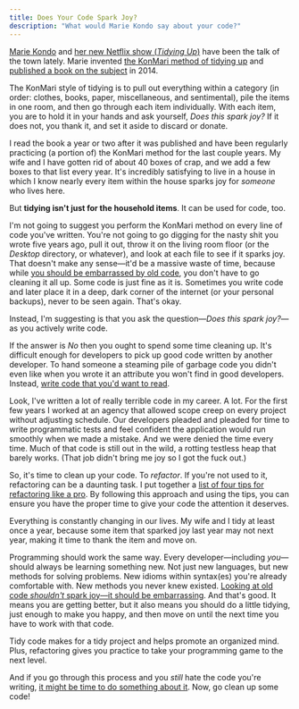 ```yaml
---
title: Does Your Code Spark Joy?
description: "What would Marie Kondo say about your code?"
---
```


[Marie Kondo](https://en.wikipedia.org/wiki/Marie_Kondo) and [her new Netflix show (_Tidying Up_)](https://www.imdb.com/title/tt8115560/) have been the talk of the town lately. Marie invented [the KonMari method of tidying up](https://konmari.com/) and [published a book on the subject](https://www.amazon.com/dp/1607747308) in 2014.

The KonMari style of tidying is to pull out everything within a category (in order: clothes, books, paper, miscellaneous, and sentimental), pile the items in one room, and then go through each item individually. With each item, you are to hold it in your hands and ask yourself, _Does this spark joy?_ If it does not, you thank it, and set it aside to discard or donate.

I read the book a year or two after it was published and have been regularly practicing (a portion of) the KonMari method for the last couple years. My wife and I have gotten rid of about 40 boxes of crap, and we add a few boxes to that list every year. It's incredibly satisfying to live in a house in which I know nearly every item within the house sparks joy for _someone_ who lives here.

But **tidying isn't just for the household items**. It can be used for code, too.

I'm not going to suggest you perform the KonMari method on every line of code you've written. You're not going to go digging for the nasty shit you wrote five years ago, pull it out, throw it on the living room floor (or the _Desktop_ directory, or whatever), and look at each file to see if it sparks joy. That doesn't make any sense—it'd be a massive waste of time, because while [you should be embarrassed by old code](/you-should-be-embarrassed-by-old-code.html), you don't have to go cleaning it all up. Some code is just fine as it is. Sometimes you write code and later place it in a deep, dark corner of the internet (or your personal backups), never to be seen again. That's okay.

Instead, I'm suggesting is that you ask the question—_Does this spark joy?_—as you actively write code.

If the answer is _No_ then you ought to spend some time cleaning up. It's difficult enough for developers to pick up good code written by another developer. To hand someone a steaming pile of garbage code you didn't even like when you wrote it an attribute you won't find in good developers. Instead, [write code that you'd want to read](/two-methods-for-writing-better-code.html).

Look, I've written a lot of really terrible code in my career. A lot. For the first few years I worked at an agency that allowed scope creep on every project without adjusting schedule. Our developers pleaded and pleaded for time to write programmatic tests and feel confident the application would run smoothly when we made a mistake. And we were denied the time every time. Much of that code is still out in the wild, a rotting testless heap that barely works. (That job didn't bring me joy so I got the fuck out.)

So, it's time to clean up your code. To _refactor_. If you're not used to it, refactoring can be a daunting task. I put together a [list of four tips for refactoring like a pro](/four-tips-for-refactoring-like-a-pro.html). By following this approach and using the tips, you can ensure you have the proper time to give your code the attention it deserves.

Everything is constantly changing in our lives. My wife and I tidy at least once a year, because some item that sparked joy last year may not next year, making it time to thank the item and move on.

Programming should work the same way. Every developer—including _you_—should always be learning something new. Not just new languages, but new methods for solving problems. New idioms within syntax(es) you're already comfortable with. New methods you never knew existed. [Looking at old code _shouldn't_ spark joy—it should be embarrassing](/you-should-be-embarrassed-by-old-code.html). And that's good. It means you are getting better, but it also means you should do a little tidying, just enough to make you happy, and then move on until the next time you have to work with that code.

Tidy code makes for a tidy project and helps promote an organized mind. Plus, refactoring gives you practice to take your programming game to the next level.

And if you go through this process and you _still_ hate the code you're writing, [it might be time to do something about it](/if-you-hate-the-code-you-are-writing.html). Now, go clean up some code!
